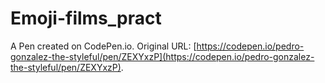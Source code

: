 # Emoji-films_pract

A Pen created on CodePen.io. Original URL: [https://codepen.io/pedro-gonzalez-the-styleful/pen/ZEXYxzP](https://codepen.io/pedro-gonzalez-the-styleful/pen/ZEXYxzP).


